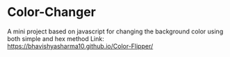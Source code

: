 # Color-Changer
A mini project based on javascript for changing the background color using both simple and hex method 
Link: https://bhavishyasharma10.github.io/Color-Flipper/
